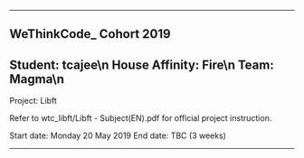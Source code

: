 --------------------------------------------------------------------------------
WeThinkCode_ Cohort 2019
--------------------------------------------------------------------------------
Student: tcajee\n
House Affinity: Fire\n 
Team: Magma\n
--------------------------------------------------------------------------------
Project: Libft
  
  Refer to wtc_libft/Libft - Subject(EN).pdf for official project instruction.
  
  Start date: Monday 20 May 2019
  End date: TBC (3 weeks)
  
--------------------------------------------------------------------------------
